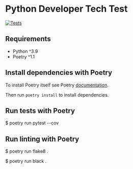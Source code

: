 # Python Developer Tech Test

[![Tests](https://github.com/mattyocode/table-analysis-techtest/workflows/Tests/badge.svg)](https://github.com/mattyocode/table-analysis-techtest/actions?workflow=Tests)

## Requirements

- Python ^3.9
- Poetry ^1.1

## Install dependencies with Poetry

To install Poetry itself see Poetry [documentation](https://python-poetry.org/docs/).

Then run `poetry install` to install dependencies.

## Run tests with Poetry

$ poetry run pytest --cov

## Run linting with Poetry

$ poetry run flake8 .

$ poetry run black .

